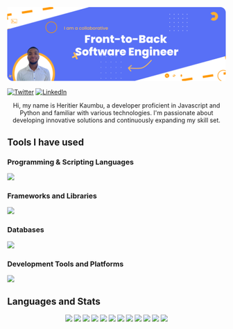 <img src="images/banner.png">

[![Twitter](https://img.shields.io/twitter/follow/2207_hbk?style=social)](https://twitter.com/2207_hbk)
[![LinkedIn](https://img.shields.io/badge/-Heritier%20Kaumbu-blue?style=flat-square&logo=linkedin)](https://za.linkedin.com/in/heritierkaumbu)


<p align="center">
  Hi, my name is Heritier Kaumbu, a developer proficient in Javascript and Python and familiar with various technologies. I'm passionate about developing innovative solutions and continuously expanding my skill set.
</p>

## Tools I have used

### Programming & Scripting Languages

<img src="https://skillicons.dev/icons?i=html,css,js,typescript,python,cs,java,php,tailwind" />

### Frameworks and Libraries

<img src="https://skillicons.dev/icons?i=react,next,redux,nodejs,flask,fastapi,dotnet,spring," />

### Databases

<img src="https://skillicons.dev/icons?i=mongodb,mysql,postgresql" />

### Development Tools and Platforms

<img src="https://skillicons.dev/icons?i=git,github,vscode,visualstudio,postman,supabase,planetscale" />

## Languages and Stats

<div align="center">
  <img src="https://img.shields.io/badge/JavaScript-%23F7DF1E.svg?logo=javascript&logoColor=white&style=for-the-badge">
  <img src="https://img.shields.io/badge/Python-%3776AB.svg?logo=python&logoColor=white&style=for-the-badge">
  <img src="https://img.shields.io/badge/C%23-%2395128F.svg?logo=c-sharp&logoColor=white&style=for-the-badge">
  <img src="https://img.shields.io/badge/Java-%23ED8B00.svg?logo=java&logoColor=white&style=for-the-badge">
  <img src="https://img.shields.io/badge/Node.js-%23339933.svg?logo=node.js&logoColor=white&style=for-the-badge">
  <img src="https://img.shields.io/badge/React-%2361DAFB.svg?logo=react&logoColor=white&style=for-the-badge">
  <img src="https://img.shields.io/badge/React%20Native-%2320232a.svg?logo=react&logoColor=%2361dafb&style=for-the-badge">
  <img src="https://img.shields.io/badge/Django-%23092E20.svg?logo=django&logoColor=white&style=for-the-badge">
  <img src="https://img.shields.io/badge/ASP.NET-%23512BD4.svg?logo=dot-net&logoColor=white&style=for-the-badge">
  <img src="https://img.shields.io/badge/MongoDB-%2347A248.svg?logo=mongodb&logoColor=white&style=for-the-badge">
  <img src="https://img.shields.io/badge/TypeScript-%23007ACC.svg?logo=typescript&logoColor=white&style=for-the-badge">
  <img src="https://img.shields.io/badge/Supabase-%2333CCFF.svg?logo=supabase&logoColor=white&style=for-the-badge">
  <!-- Langchain badge can be added here once available -->
</div>
